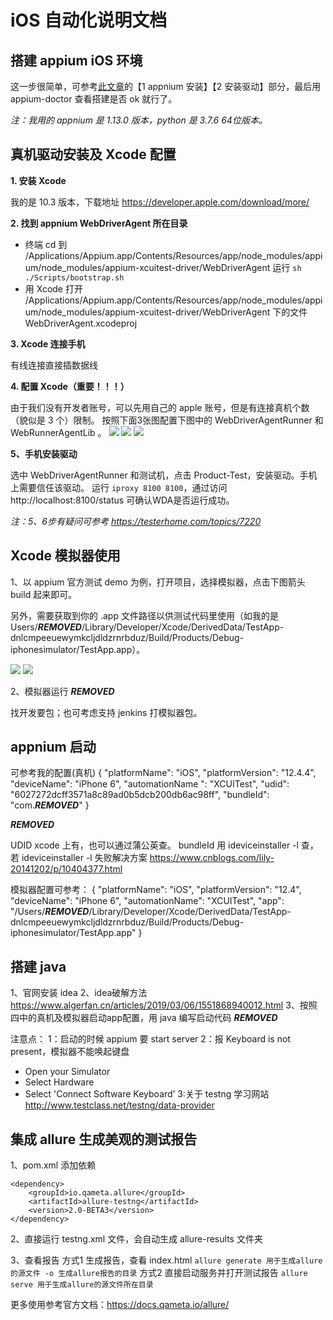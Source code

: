 #  iOS 自动化说明文档

## 搭建 appium iOS 环境
这一步很简单，可参考[此文章](https://juejin.im/post/5d7ef540f265da03bb4ada00)的【1 appnium 安装】【2 安装驱动】部分，最后用 appium-doctor 查看搭建是否 ok 就行了。

*注：我用的 appnium 是 1.13.0 版本，python 是 3.7.6  64位版本。*

## 真机驱动安装及 Xcode 配置

**1. 安装 Xcode**

我的是 10.3 版本，下载地址 https://developer.apple.com/download/more/

**2. 找到 appnium WebDriverAgent 所在目录**

  - 终端 cd 到  /Applications/Appium.app/Contents/Resources/app/node_modules/appium/node_modules/appium-xcuitest-driver/WebDriverAgent 运行 `sh ./Scripts/bootstrap.sh`
  - 用 Xcode 打开 /Applications/Appium.app/Contents/Resources/app/node_modules/appium/node_modules/appium-xcuitest-driver/WebDriverAgent 下的文件 WebDriverAgent.xcodeproj
  
**3. Xcode 连接手机**

有线连接直接插数据线

**4. 配置 Xcode（重要！！！）**

由于我们没有开发者账号，可以先用自己的 apple 账号，但是有连接真机个数（貌似是 3 个）限制。
按照下面3张图配置下图中的 WebDriverAgentRunner 和 WebRunnerAgentLib 。
![](https://s1.ax1x.com/2020/03/27/GPiW24.jpg)
![](https://s1.ax1x.com/2020/03/27/GPFkRg.jpg)
![](https://s1.ax1x.com/2020/03/27/GPFao6.jpg)

**5、手机安装驱动**

选中 WebDriverAgentRunner 和测试机，点击 Product-Test，安装驱动。手机上需要信任该驱动。
运行 `iproxy 8100 8100`，通过访问 http://localhost:8100/status 可确认WDA是否运行成功。

*注：5、6步有疑问可参考 https://testerhome.com/topics/7220*

## Xcode 模拟器使用

1、以 appium 官方测试 demo 为例，打开项目，选择模拟器，点击下图箭头 build 起来即可。

另外，需要获取到你的 .app 文件路径以供测试代码里使用（如我的是Users/***REMOVED***/Library/Developer/Xcode/DerivedData/TestApp-dnlcmpeeuewymkcljdldzrnrbduz/Build/Products/Debug-iphonesimulator/TestApp.app）。

![](https://s1.ax1x.com/2020/03/27/GPEfFx.jpg)
![](https://s1.ax1x.com/2020/03/27/GPEyy4.jpg)

2、模拟器运行 ***REMOVED***

找开发要包；也可考虑支持 jenkins 打模拟器包。

## appnium 启动

可参考我的配置(真机)
{
  "platformName": "iOS",
  "platformVersion": "12.4.4",
  "deviceName": "iPhone 6",
  "automationName ": "XCUITest",
  "udid": "6027272dcff3571a8c89ad0b5dcb200db6ac98ff",
  "bundleId": "com.***REMOVED***"
}

***REMOVED***


UDID xcode 上有，也可以通过蒲公英查。
bundleId 用 ideviceinstaller -l 查，若 ideviceinstaller -l 失败解决方案 https://www.cnblogs.com/lily-20141202/p/10404377.html


模拟器配置可参考：
{
  "platformName": "iOS",
  "platformVersion": "12.4",
  "deviceName": "iPhone 6",
  "automationName": "XCUITest",
  "app": "/Users/***REMOVED***/Library/Developer/Xcode/DerivedData/TestApp-dnlcmpeeuewymkcljdldzrnrbduz/Build/Products/Debug-iphonesimulator/TestApp.app"
}


## 搭建 java

1、官网安装 idea 
2、idea破解方法
https://www.algerfan.cn/articles/2019/03/06/1551868940012.html
3、按照四中的真机及模拟器启动app配置，用 java 编写启动代码
***REMOVED***

注意点：
1：启动的时候 appium 要 start server
2：报 Keyboard is not present，模拟器不能唤起键盘
- Open your Simulator
- Select Hardware
- Select 'Connect Software Keyboard’
3:关于 testng 学习网站
http://www.testclass.net/testng/data-provider


## 集成 allure 生成美观的测试报告

1、pom.xml 添加依赖
```
<dependency>
    <groupId>io.qameta.allure</groupId>
    <artifactId>allure-testng</artifactId>
    <version>2.0-BETA3</version>
</dependency>
```
2、直接运行 testng.xml 文件，会自动生成 allure-results 文件夹

3、查看报告
方式1 生成报告，查看 index.html
`allure generate 用于生成allure的源文件 -o 生成allure报告的目录`
方式2 直接启动服务并打开测试报告
`allure serve 用于生成allure的源文件所在目录`

更多使用参考官方文档：https://docs.qameta.io/allure/





